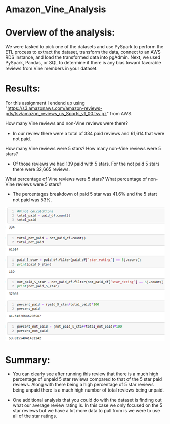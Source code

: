 # Amazon_Vine_Analysis

# Overview of the analysis:
We were tasked to pick one of the datasets and use PySpark to perform the ETL process to extract the dataset, transform the data, connect to an AWS RDS instance, and load the transformed data into pgAdmin. Next, we used PySpark, Pandas, or SQL to determine if there is any bias toward favorable reviews from Vine members in your dataset.

# Results: 
For this assignment I endend up using "https://s3.amazonaws.com/amazon-reviews-pds/tsv/amazon_reviews_us_Sports_v1_00.tsv.gz" from AWS.

How many Vine reviews and non-Vine reviews were there?
* In our review there were a total of 334 paid reviews and 61,614 that were not paid.

How many Vine reviews were 5 stars? How many non-Vine reviews were 5 stars?
* Of those reviews we had 139 paid with 5 stars.  For the not paid 5 stars there were 32,665 reviews.

What percentage of Vine reviews were 5 stars? What percentage of non-Vine reviews were 5 stars?
* The percentages breakdown of paid 5 star was 41.6% and the 5 start not paid was 53%.

![github](challange_photo.PNG)

# Summary: 

* You can clearly see after running this review that there is a much high percentage of unpaid 5 star reviews compared to that of the 5 star paid reviews.  Along with there being a high percentage of 5 star reviews being unpaid there is a much high number of total reviews being unpaid.

* One additional analysis that you could do with the dataset is finding out what our average review rating is.  In this case we only focused on the 5 star reviews but we have a lot more data to pull from is we were to use all of the star ratings.
